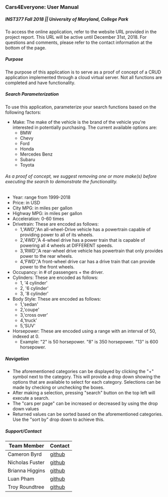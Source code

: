 ### Cars4Everyone: User Manual
##### INST377 Fall 2018 || University of Maryland, College Park

To access the online application, refer to the website URL provided in the project report.
This URL will be active until December 31st, 2018. For questions and comments, please refer
to the contact information at the bottom of the page.

##### Purpose

The purpose of this application is to serve as a proof of concept of a CRUD application
implemented through a cloud virtual server. Not all functions are completed and have functionality.

##### Search Parameterization

To use this application, parameterize your search functions based on the following factors:
- Make: The make of the vehicle is the brand of the vehicle you're interested in potentially purchasing.
The current available options are:
  - BMW
  - Chevy
  - Ford
  - Honda
  - Mercedes Benz
  - Subaru
  - Toyota
  
###### As a proof of concept, we suggest removing one or more make(s) before executing the search to demonstrate the functionality.

- Year: range from 1999-2018
- Price: in USD
- City MPG: in miles per gallon
- Highway MPG: in miles per gallon
- Acceleration: 0-60 times
- Drivetrain: These are encoded as follows:
  - 1,'AWD','An all-wheel-Drive vehicle has a powertrain capable of providing power to all of its wheels.
  - 2,'4WD','A 4-wheel drive has a power train that is capable of powering all 4 wheels at DIFFERENT speeds.
  - 3,'RWD','A rear-wheel drive vehicle has powertrain that only provides power to the rear wheels.
  - 4,'FWD','A front-wheel drive car has a drive train that can provide power to the front wheels.
- Occupancy: in # of passengers + the driver.
- Cylinders: These are encoded as follows:
  - 1, '4 cylinder'
  - 2, '6 cylinder'
  - 3, '8 cylinder'
- Body Style: These are encoded as follows:
  - 1,'sedan'
  - 2,'coupe'
  - 3,'cross over'
  - 4,'truck'
  - 5,'SUV'
- Horsepower: These are encoded using a range with an interval of 50, indexed at 0.
  - Example: "2" is 50 horsepower. "8" is 350 horsepower. "13" is 600 horsepower.
  
##### Navigation

- The aforementioned categories can be displayed by clicking the "+" symbol next to the category. This will
provide a drop down showing the options that are available to select for each category. Selections can be made by checking or
unchecking the boxes. 
- After making a selection, pressing "search" button on the top left will execute a search.
- The "cars per page" can be increased or decreased by using the drop down values
- Returned values can be sorted based on the aforementioned categories. Use the "sort by" drop down to achieve this.

##### Support/Contact
| Team Member | Contact |
|---|---|
|Cameron Byrd| [github](https://github.com/ctbyrd)
|Nicholas Fuster| [github](https://github.com/nfuster2017)
|Brianna Higgins| [github](https://github.com/bhiggi12)
|Luan Pham|[github](https://github.com/luanclone)
|Troy Roundtree|[github](https://github.com/troundtr)


